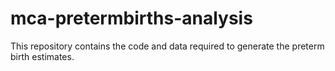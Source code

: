 # mca-pretermbirths-analysis

This repository contains the code and data required to generate the preterm birth estimates.
